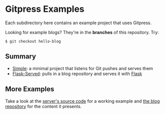Gitpress Examples
=================

Each subdirectory here contains an example project that uses Gitpress.

Looking for example blogs? They're in the **branches** of this repository. Try:

    $ git checkout hello-blog


Summary
-------

- [Simple][]: a minimal project that listens for Git pushes and serves them
- [Flask-Served][]: pulls in a blog repository and serves it with [Flask][]


More Examples
-------------

Take a look at the [server's source code][gitpress.com] for a working
example and [the blog repository][gitpress-blog] for the content it presents.

[flask]: http://flask.pocoo.org/
[simple]: simple/
[flask-served]: flask-served/
[gitpress.com]: https://github.com/joeyespo/gitpress.com
[gitpress-blog]: https://github.com/joeyespo/gitpress-blog
